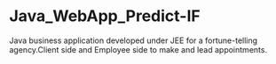 # Java_WebApp_Predict-IF
Java business application developed under JEE for a fortune-telling agency.Client side and Employee side to make and lead appointments.

